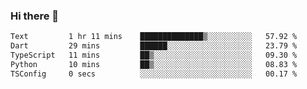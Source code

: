 ### Hi there 👋

<!--START_SECTION:waka-->

```txt
Text         1 hr 11 mins    ██████████████▒░░░░░░░░░░   57.92 %
Dart         29 mins         ██████░░░░░░░░░░░░░░░░░░░   23.79 %
TypeScript   11 mins         ██▒░░░░░░░░░░░░░░░░░░░░░░   09.30 %
Python       10 mins         ██▒░░░░░░░░░░░░░░░░░░░░░░   08.83 %
TSConfig     0 secs          ░░░░░░░░░░░░░░░░░░░░░░░░░   00.17 %
```

<!--END_SECTION:waka-->


<!--
**AnkelMauCastillo/AnkelMauCastillo** is a ✨ _special_ ✨ repository because its `README.md` (this file) appears on your GitHub profile.

Here are some ideas to get you started:

- 🔭 I’m currently working on ...
- 🌱 I’m currently learning ...
- 👯 I’m looking to collaborate on ...
- 🤔 I’m looking for help with ...
- 💬 Ask me about ...
- 📫 How to reach me: ...
- 😄 Pronouns: ...
- ⚡ Fun fact: ...
-->
